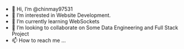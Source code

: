 - 👋 Hi, I’m @chinmay97531
- 👀 I’m interested in Website Development.
- 🌱 I’m currently learning WebSockets
- 💞️ I’m looking to collaborate on Some Data Engineering and Full Stack Project
- 📫 How to reach me ...

<!---
chinmay97531/chinmay97531 is a ✨ special ✨ repository because its `README.md` (this file) appears on your GitHub profile.
You can click the Preview link to take a look at your changes.
--->
